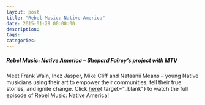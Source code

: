 ```yaml
---
layout: post
title: "Rebel Music: Native America"
date: 2015-01-29 00:00:00
description: 
tags: 
categories: 
---
```


##### Rebel Music: Native America – Shepard Fairey’s project with MTV

Meet Frank Waln, Inez Jasper, Mike Cliff and Nataanii Means – young Native musicians using their art to empower their communities, tell their true stories, and ignite change. Click [here](https://www.youtube.com/watch?v=eVer6Z9wMzw){:target="_blank"} to watch the full episode of Rebel Music: Native America!

<!-- http://www.rebelmusic.com/#!music/rebel-music/episode/native-america/lightbox/video/rebel-music-native-america-full-episode -->